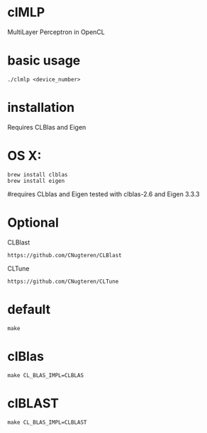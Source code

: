 # clMLP
MultiLayer Perceptron in OpenCL

# basic usage
```
./clmlp <device_number>
```

# installation
Requires CLBlas and Eigen
# OS X:
```
brew install clblas
brew install eigen
```

#requires CLblas and Eigen
tested with clblas-2.6 and Eigen 3.3.3

# Optional

CLBlast
```
https://github.com/CNugteren/CLBlast
```

CLTune
```
https://github.com/CNugteren/CLTune
```

# default
```
make
```
# clBlas
```
make CL_BLAS_IMPL=CLBLAS
```
# clBLAST
```
make CL_BLAS_IMPL=CLBLAST
```